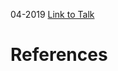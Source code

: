 

04-2019
[Link to Talk](https://www.churchofjesuschrist.org/study/general-conference/2019/04/sunday-afternoon-session?lang=eng)



# References
